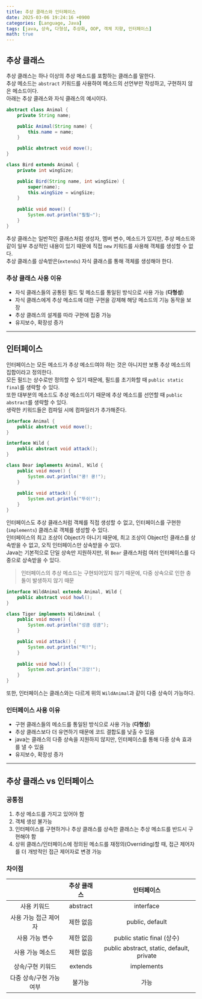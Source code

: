 ```yaml
---
title: 추상 클래스와 인터페이스
date: 2025-03-06 19:24:16 +0900
categories: [Language, Java]
tags: [java, 상속, 다형성, 추상화, OOP, 객체 지향, 인터페이스]
math: true
---
```


## **추상 클래스**
추상 클래스는 하나 이상의 추상 메소드를 포함하는 클래스를 말한다.  
추상 메소드는 `abstract` 키워드를 사용하여 메소드의 선언부만 작성하고, 구현하지 않은 메소드이다.  
아래는 추상 클래스와 자식 클래스의 예시이다.  

```java
abstract class Animal {
    private String name;

    public Animal(String name) {
        this.name = name;
    }

    public abstract void move();
}

class Bird extends Animal {
    private int wingSize;

    public Bird(String name, int wingSize) {
        super(name);
        this.wingSize = wingSize;
    }
    
    public void move() {
        System.out.println("훨훨~");
    }
}
```

추상 클래스는 일반적인 클래스처럼 생성자, 멤버 변수, 메소드가 있지만, 추상 메소드와 같이 일부 추상적인 내용이 있기 때문에 직접 `new` 키워드를 사용해 객체를 생성할 수 없다.  
추상 클래스를 상속받은(`extends`) 자식 클래스를 통해 객체를 생성해야 한다.  

### **추상 클래스 사용 이유**

- 자식 클래스들의 공통된 필드 및 메소드를 통일된 방식으로 사용 가능 (**다형성**)
- 자식 클래스에게 추상 메소드에 대한 구현을 강제해 해당 메소드의 기능 동작을 보장
- 추상 클래스의 설계를 따라 구현에 집중 가능
- 유지보수, 확장성 증가

---
## **인터페이스**
인터페이스는 모든 메소드가 추상 메소드여야 하는 것은 아니지만 보통 추상 메소드의 집합이라고 정의한다.  
모든 필드는 상수로만 정의할 수 있기 때문에, 필드를 초기화할 때 `public static final`를 생략할 수 있다.  
또한 대부분의 메소드도 추상 메소드이기 때문에 추상 메소드를 선언할 때 `public abstract`를 생략할 수 있다.  
생략한 키워드들은 컴파일 시에 컴파일러가 추가해준다.  

```java
interface Animal {
    public abstract void move();
}

interface Wild {
    public abstract void attack();
}

class Bear implements Animal, Wild {
    public void move() {
        System.out.println("쿵! 쿵!");
    }
    
    public void attack() {
        System.out.println("뚜쉬!");
    }
}
```

인터페이스도 추상 클래스처럼 객체를 직접 생성할 수 없고, 인터페이스를 구현한(`implements`) 클래스로 객체를 생성할 수 있다.  
인터페이스의 최고 조상이 Object가 아니기 때문에, 최고 조상이 Object인 클래스를 상속받을 수 없고, 오직 인터페이스만 상속받을 수 있다.  
Java는 기본적으로 단일 상속만 지원하지만, 위 `Bear` 클래스처럼 여러 인터페이스를 다중으로 상속받을 수 있다.
> 인터페이스의 추상 메소드는 구현되어있지 않기 때문에, 다중 상속으로 인한 충돌이 발생하지 않기 때문

```java
interface WildAnimal extends Animal, Wild {
    public abstract void howl();
}

class Tiger implements WildAnimal {
    public void move() {
        System.out.println("성큼 성큼");
    }

    public void attack() {
        System.out.println("퍽!");
    }
    
    public void howl() {
        System.out.println("크앙!");
    }
}
```

또한, 인터페이스는 클래스와는 다르게 위의 `WildAnimal`과 같이 다중 상속이 가능하다.

### **인터페이스 사용 이유**

- 구현 클래스들의 메소드를 통일된 방식으로 사용 가능 (**다형성**)
- 추상 클래스보다 더 유연하기 때문에 코드 결합도를 낮출 수 있음
- java는 클래스의 다중 상속을 지원하지 않지만, 인터페이스를 통해 다중 상속 효과를 낼 수 있음
- 유지보수, 확장성 증가

---
## **추상 클래스 vs 인터페이스**

### **공통점**

1. 추상 메소드를 가지고 있어야 함  
2. 객체 생성 불가능  
3. 인터페이스를 구현하거나 추상 클래스를 상속한 클래스는 추상 메소드를 반드시 구현해야 함
4. 상위 클래스/인터페이스에 정의된 메소드를 재정의(Overriding)할 때, 접근 제어자를 더 개방적인 접근 제어자로 변경 가능

### **차이점**

|                          | 추상 클래스 |                인터페이스                 |
| :----------------------: | :---------: | :---------------------------------------: |
|       사용 키워드        |  abstract   |                 interface                 |
|  사용 가능 접근 제어자   |  제한 없음  |              public, default              |
|      사용 가능 변수      |  제한 없음  |        public static final (상수)         |
|     사용 가능 메소드     |  제한 없음  | public abstract, static, default, private |
|     상속/구현 키워드     |   extends   |                implements                 |
| 다중 상속/구현 가능 여부 |   불가능    |                   가능                    |
